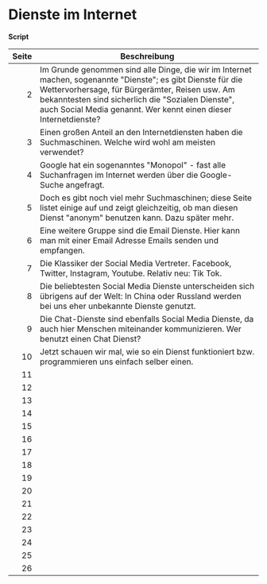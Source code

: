 # Dienste im Internet
**Script**

| Seite | Beschreibung
| -----: | ------------
| 2 | Im Grunde genommen sind alle Dinge, die wir im Internet machen, sogenannte "Dienste"; es gibt Dienste für die Wettervorhersage, für Bürgerämter, Reisen usw. Am bekanntesten sind sicherlich die "Sozialen Dienste", auch Social Media genannt. Wer kennt einen dieser Internetdienste?
| 3 | Einen großen Anteil an den Internetdiensten haben die Suchmaschinen. Welche wird wohl am meisten verwendet?
| 4 | Google hat ein sogenanntes "Monopol" - fast alle Suchanfragen im Internet werden über die Google-Suche angefragt.
| 5 | Doch es gibt noch viel mehr Suchmaschinen; diese Seite listet einige auf und zeigt gleichzeitig, ob man diesen Dienst "anonym" benutzen kann. Dazu später mehr.
| 6 | Eine weitere Gruppe sind die Email Dienste. Hier kann man mit einer Email Adresse Emails senden und empfangen. 
| 7 | Die Klassiker der Social Media Vertreter. Facebook, Twitter, Instagram, Youtube. Relativ neu: Tik Tok.
| 8 | Die beliebtesten Social Media Dienste unterscheiden sich übrigens auf der Welt: In China oder Russland werden bei uns eher unbekannte Dienste genutzt.
| 9 | Die Chat-Dienste sind ebenfalls Social Media Dienste, da auch hier Menschen miteinander kommunizieren. Wer benutzt einen Chat Dienst?
| 10 | Jetzt schauen wir mal, wie so ein Dienst funktioniert bzw. programmieren uns einfach selber einen.
| 11 | 
| 12 | 
| 13 | 
| 14 | 
| 15 | 
| 16 | 
| 17 | 
| 18 | 
| 19 | 
| 20 | 
| 21 | 
| 22 | 
| 23 | 
| 24 | 
| 25 | 
| 26 | 
